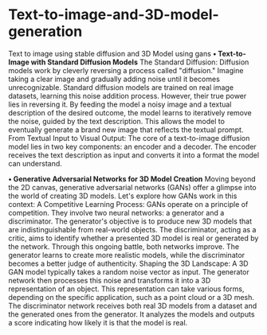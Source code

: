 # Text-to-image-and-3D-model-generation
Text to image using stable diffusion and 3D Model using gans
**• Text-to-Image with Standard Diffusion Models**
The Standard Diffusion: Diffusion models work by cleverly reversing a process called
"diffusion." Imagine taking a clear image and gradually adding noise until it becomes
unrecognizable. Standard diffusion models are trained on real image datasets, learning this
noise addition process. However, their true power lies in reversing it. By feeding the model
a noisy image and a textual description of the desired outcome, the model learns to
iteratively remove the noise, guided by the text description. This allows the model to
eventually generate a brand new image that reflects the textual prompt. From Textual Input
to Visual Output: The core of a text-to-image diffusion model lies in two key components:
an encoder and a decoder. The encoder receives the text description as input and converts
it into a format the model can understand.

**• Generative Adversarial Networks for 3D Model Creation**
Moving beyond the 2D canvas, generative adversarial networks (GANs) offer a glimpse
into the world of creating 3D models. Let's explore how GANs work in this context:
A Competitive Learning Process: GANs operate on a principle of competition. They
involve two neural networks: a generator and a discriminator. The generator's objective is
to produce new 3D models that are indistinguishable from real-world objects. The
discriminator, acting as a critic, aims to identify whether a presented 3D model is real or
generated by the network. Through this ongoing battle, both networks improve. The
generator learns to create more realistic models, while the discriminator becomes a better
judge of authenticity.
Shaping the 3D Landscape: A 3D GAN model typically takes a random noise vector as
input. The generator network then processes this noise and transforms it into a 3D
representation of an object. This representation can take various forms, depending on the
specific application, such as a point cloud or a 3D mesh. The discriminator network receives
both real 3D models from a dataset and the generated ones from the generator. It analyzes
the models and outputs a score indicating how likely it is that the model is real.
